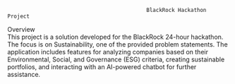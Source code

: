                                                 BlackRock Hackathon Project 
Overview  
This project is a solution developed for the BlackRock 24-hour hackathon. The focus is on 
Sustainability, one of the provided problem statements. The application includes features for 
analyzing companies based on their Environmental, Social, and Governance (ESG) criteria, creating 
sustainable portfolios, and interacting with an AI-powered chatbot for further assistance.
